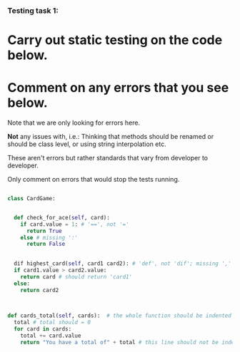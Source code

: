### Testing task 1:

# Carry out static testing on the code below.
# Comment on any errors that you see below.

Note that we are only looking for errors here.

**Not** any issues with, i.e.: 
Thinking that methods should be renamed or should be class level, or using string interpolation etc. 

These aren't errors but rather standards that vary from developer to developer. 

Only comment on errors that would stop the tests running.

```python

class CardGame:


  def check_for_ace(self, card):
    if card.value = 1: # '==', not '=' 
      return True
    else # missing ':' 
      return False
   

  dif highest_card(self, card1 card2): # 'def', not 'dif'; missing ',' between card1 and card2; 
  if card1.value > card2.value:
    return card # should return 'card1'
  else:
    return card2
  


def cards_total(self, cards):  # the whole function should be indented 
  total # total should = 0 
  for card in cards:
    total += card.value
    return "You have a total of" + total # this line should not be indented; the total will have concatenated like so: 'str(total)'  
```
